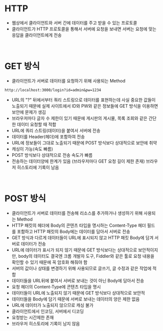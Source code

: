 # HTTP
-  웹상에서 클라이언트와 서버 간에 데이터를 주고 받을 수 있는 프로토콜
-  클라이언트가 HTTP 프로토콜을 통해서 서버에 요청을 보내면 서버는 요청에 맞는 응답을 클라이언트에게 전송

<br>

# GET 방식
- 클라이언트가 서버로 데이터를 요청하기 위해 사용되는 Method
```
http://localhost:3000/login?id=admin&pw=1234
```
- URL의 "?" 뒤에서부터 쿼리 스트링으로 데이터를 표현하는데 사실 중요한 값들이 노출되기 때문에 실제 사이트에서 ID와 PW와 같은 정보들에 GET 방식을 이용하면 보안에 문제가 생김
- 브라우저마다 글자 수 제한이 있기 때문에 게시판의 게시물, 목록 조회와 같은 간단한 데이터 요청할 때 적합
- URL에 쿼리 스트링(데이터)을 붙여서 서버에 전송
- 데이터를 Header(헤더)에 포함하여 전송
- URL에 정보들이 그대로 노출되기 때문에 POST 방식보다 상대적으로 보안에 취약
- 캐싱이 가능(속도 빠름)
- POST 방식보다 상대적으로 전송 속도가 빠름
- 전송하는 데이터양에 한계가 있음 (브라우저마다 GET 요청 길이 제한 존재)
브라우저 히스토리에 기록이 남음

<br>

# POST 방식
- 클라이언트가 서버로 데이터를 전송해 리소스를 추가하거나 생성하기 위해 사용되는 Method
- HTTP 패킷의 헤더에 Body의 콘텐츠 타입을 명시하는 Content-Type 헤더 필드를 포함하고 HTTP 패킷의 Body에는 데이터를 담아서 서버로 전송
- GET 방식과 다르게 데이터들이 URL에 표시되지 않고 HTTP 패킷 Body에 담겨 서버로 데이터가 전송
- URL에 데이터가 표시가 되지 않기 때문에 GET 방식보다는 상대적으로 보안적이지만, body의 데이터도 결국엔 크롬 개발자 도구, Fiddler와 같은 툴로 요청 내용을 확인할 수 있기 때문에 꼭 암호화 해줘야 함
- 서버의 값이나 상태를 변경하기 위해 사용되므로 글쓰기, 글 수정과 같은 작업에 적합
- 데이터들을 URL뒤에 붙여서 서버로 보내는 것이 아닌 Body에 담아서 전송
- 요청 헤더의 Content-Type에 콘텐츠 타입을 명시
- 데이터들이 URL에 노출되지 않기 때문에 GET 방식보다 상대적으로 보안적
- 데이터들을 Body에 담기 때문에 서버로 보내는 데이터의 양은 제한 없음
- URL에 데이터가 노출되지 않으므로 캐싱 불가
- 클라이언트에서 인코딩, 서버에서 디코딩
- 요청받는 시간제한 존재
- 브라우저 히스토리에 기록이 남지 않음